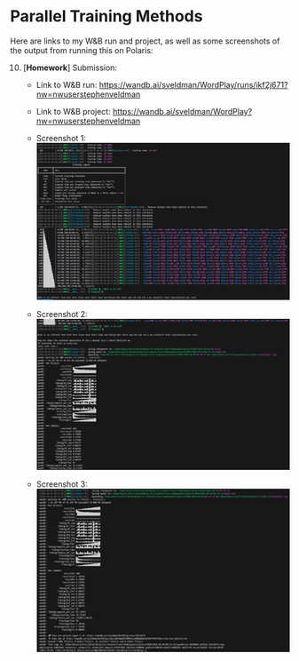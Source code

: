 # Parallel Training Methods

Here are links to my W&B run and project, as well as some screenshots of the output from running this on Polaris:

10. \[**Homework**\] Submission:
    - Link to W&B run:
    https://wandb.ai/sveldman/WordPlay/runs/ikf2j671?nw=nwuserstephenveldman

    - Link to W&B project:
    https://wandb.ai/sveldman/WordPlay?nw=nwuserstephenveldman

    - Screenshot 1: ![(Screenshot 2024-04-03 030924.jpg)](https://github.com/SVeldman/ai-science-training-series/blob/main/06_parallel_training/Screenshot%202024-04-03%20030924.jpg)
    - Screenshot 2: ![(Screenshot 2024-04-03 031143.jpg)](https://github.com/SVeldman/ai-science-training-series/blob/main/06_parallel_training/Screenshot%202024-04-03%20031143.jpg)
    - Screenshot 3: ![(Screenshot 2024-04-03 031224.jpg)](https://github.com/SVeldman/ai-science-training-series/blob/main/06_parallel_training/Screenshot%202024-04-03%20031224.jpg)
